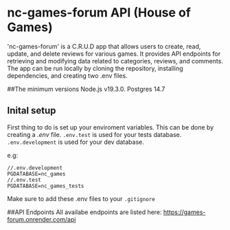 # nc-games-forum API (House of Games)
'nc-games-forum' is a C.R.U.D app that allows users to create, read, update, and delete reviews for various games. It provides API endpoints for retrieving and modifying data related to categories, reviews, and comments. The app can be run locally by cloning the repository, installing dependencies, and creating two .env files. 

##The minimum versions
Node.js v19.3.0.
Postgres 14.7

## Inital setup
First thing to do is set up your enviroment variables. 
This can be done by creating a _.env_ file.
`.env.test` is used for your tests database.
`.env.development` is used for your dev database.

e.g: 

```
//.env.development
PGDATABASE=nc_games
//.env.test
PGDATABASE=nc_games_tests

```
Make sure to add these .env files to your `.gitignore`

##API Endpoints
All availabe endpoints are listed here: https://games-forum.onrender.com/api

